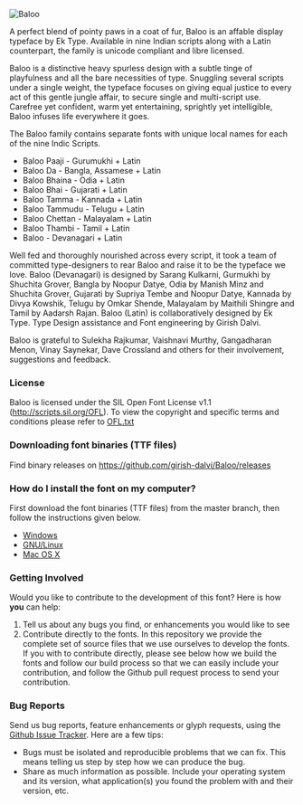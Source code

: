 ![Baloo](http://www.idc.iitb.ac.in/~girish/Baloo_header.jpg?raw=true "Baloo")

A perfect blend of pointy paws in a coat of fur, Baloo is an affable display typeface by Ek Type. Available in nine Indian scripts along with a Latin counterpart, the family is unicode compliant and libre licensed.

Baloo is a distinctive heavy spurless design with a subtle tinge of playfulness and all the bare necessities of type. Snuggling several scripts under a single weight, the typeface focuses on giving equal justice to every act of this gentle jungle affair, to secure single and multi-script use. Carefree yet confident, warm yet entertaining, sprightly yet intelligible, Baloo infuses life everywhere it goes.

The Baloo family contains separate fonts with unique local names for each of the nine Indic Scripts.
- Baloo Paaji - Gurumukhi + Latin
- Baloo Da - Bangla, Assamese + Latin 
- Baloo Bhaina - Odia + Latin
- Baloo Bhai - Gujarati + Latin 
- Baloo Tamma - Kannada + Latin
- Baloo Tammudu - Telugu + Latin
- Baloo Chettan - Malayalam + Latin
- Baloo Thambi - Tamil + Latin
- Baloo - Devanagari + Latin

Well fed and thoroughly nourished across every script, it took a team of committed type-designers to rear Baloo and raise it to be the typeface we love. Baloo (Devanagari) is designed by Sarang Kulkarni, Gurmukhi by Shuchita Grover, Bangla by Noopur Datye, Odia by Manish Minz and Shuchita Grover, Gujarati by Supriya Tembe and Noopur Datye, Kannada by Divya Kowshik, Telugu by Omkar Shende, Malayalam by Maithili Shingre and Tamil by Aadarsh Rajan. Baloo (Latin) is collaboratively designed by Ek Type. Type Design assistance and Font engineering by Girish Dalvi.

Baloo is grateful to Sulekha Rajkumar, Vaishnavi Murthy, Gangadharan Menon, Vinay Saynekar, Dave Crossland and others for their involvement, suggestions and feedback. 

### License
Baloo is licensed under the SIL Open Font License v1.1 (<http://scripts.sil.org/OFL>). To view the copyright and specific terms and conditions please refer to [OFL.txt](https://github.com/girish-dalvi/Baloo/blob/master/OFL.txt)


### Downloading font binaries (TTF files)
Find binary releases on <https://github.com/girish-dalvi/Baloo/releases>


### How do I install the font on my computer?
First download the font binaries (TTF files) from the master branch, then follow the instructions given below.
- [Windows](http://windows.microsoft.com/en-us/windows-vista/install-or-uninstall-fonts)
- [GNU/Linux](http://lmgtfy.com/?q=how+to+install+fonts+in+linux)
- [Mac OS X](http://support.apple.com/kb/HT2509)


### Getting Involved
Would you like to contribute to the development of this font? Here is how **you** can help:
1. Tell us about any bugs you find, or enhancements you would like to see
2. Contribute directly to the fonts. In this repository we provide the complete set of source files that we use ourselves to develop the fonts. If you with to contribute directly, please see below how we build the fonts and follow our build process so that we can easily include your contribution, and follow the Github pull request process to send your contribution. 

### Bug Reports
Send us bug reports, feature enhancements or glyph requests, using the [Github Issue Tracker](https://github.com/girish-dalvi/Baloo/issues/). 
Here are a few tips:
- Bugs must be isolated and reproducible problems that we can fix. This means telling us step by step how we can produce the bug.
- Share as much information as possible. Include your operating system and its version, what application(s) you found the problem with and their version, etc. 
